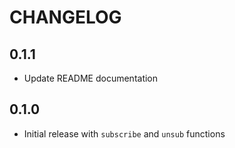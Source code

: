 # CHANGELOG

## 0.1.1
- Update README documentation

## 0.1.0
- Initial release with `subscribe` and `unsub` functions
